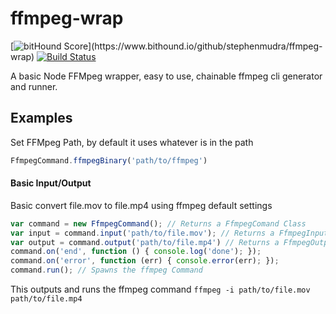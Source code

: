 # ffmpeg-wrap
[![bitHound Score](https://www.bithound.io/github/stephenmudra/ffmpeg-wrap/badges/score.svg?)](https://www.bithound.io/github/stephenmudra/ffmpeg-wrap) [![Build Status](https://travis-ci.org/stephenmudra/ffmpeg-wrap.svg)](https://travis-ci.org/stephenmudra/ffmpeg-wrap)

A basic Node FFMpeg wrapper, easy to use, chainable ffmpeg cli generator and runner.

## Examples
Set FFMpeg Path, by default it uses whatever is in the path

```javascript
FfmpegCommand.ffmpegBinary('path/to/ffmpeg')
```

#### Basic Input/Output
Basic convert file.mov to file.mp4 using ffmpeg default settings
```javascript
var command = new FfmpegCommand(); // Returns a FfmpegComand Class
var input = command.input('path/to/file.mov'); // Returns a FfmpegInput Class
var output = command.output('path/to/file.mp4') // Returns a FfmpegOutput Class
command.on('end', function () { console.log('done'); });
command.on('error', function (err) { console.error(err); });
command.run(); // Spawns the ffmpeg Command
```
This outputs and runs the ffmpeg command `ffmpeg -i path/to/file.mov path/to/file.mp4`


